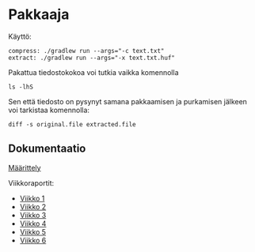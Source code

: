 # Pakkaaja

Käyttö:
```
compress: ./gradlew run --args="-c text.txt"
extract: ./gradlew run --args="-x text.txt.huf"
```
Pakattua tiedostokokoa voi tutkia vaikka komennolla
```
ls -lhS
```   

Sen että tiedosto on pysynyt samana pakkaamisen ja purkamisen jälkeen voi tarkistaa komennolla:
```
diff -s original.file extracted.file
```

## Dokumentaatio
[Määrittely](https://github.com/kotommi/pakkaaja/blob/master/docs/M%C3%A4%C3%A4rittely.md)


Viikkoraportit:
*  [Viikko 1](https://github.com/kotommi/pakkaaja/blob/master/docs/viikkoraportit/viikko1.md)
*  [Viikko 2](https://github.com/kotommi/pakkaaja/blob/master/docs/viikkoraportit/viikko2.md)
*  [Viikko 3](https://github.com/kotommi/pakkaaja/blob/master/docs/viikkoraportit/viikko3.md)
*  [Viikko 4](https://github.com/kotommi/pakkaaja/blob/master/docs/viikkoraportit/viikko4.md)
*  [Viikko 5](https://github.com/kotommi/pakkaaja/blob/master/docs/viikkoraportit/viikko5.md)
*  [Viikko 6](https://github.com/kotommi/pakkaaja/blob/master/docs/viikkoraportit/viikko6.md)
